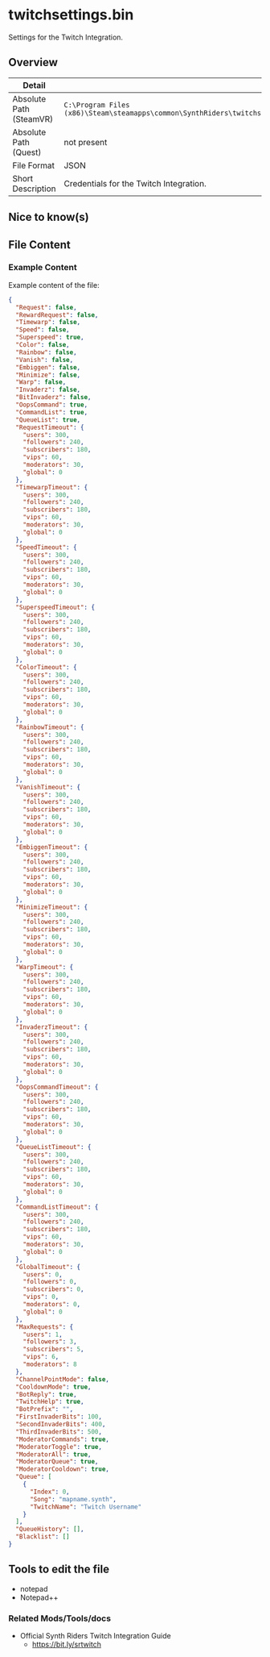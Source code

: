 # twitchsettings.bin

Settings for the Twitch Integration.

## Overview

| Detail                  |                                                                                |
|-------------------------|--------------------------------------------------------------------------------|
| Absolute Path (SteamVR) | `C:\Program Files (x86)\Steam\steamapps\common\SynthRiders\twitchsettings.bin` |
| Absolute Path (Quest)   | not present                                                                    |
| File Format             | JSON                                                                           |
| Short Description       | Credentials for the Twitch Integration.                                        |

## Nice to know(s)

## File Content

### Example Content

Example content of the file:

````json
{
  "Request": false,
  "RewardRequest": false,
  "Timewarp": false,
  "Speed": false,
  "Superspeed": true,
  "Color": false,
  "Rainbow": false,
  "Vanish": false,
  "Embiggen": false,
  "Minimize": false,
  "Warp": false,
  "Invaderz": false,
  "BitInvaderz": false,
  "OopsCommand": true,
  "CommandList": true,
  "QueueList": true,
  "RequestTimeout": {
    "users": 300,
    "followers": 240,
    "subscribers": 180,
    "vips": 60,
    "moderators": 30,
    "global": 0
  },
  "TimewarpTimeout": {
    "users": 300,
    "followers": 240,
    "subscribers": 180,
    "vips": 60,
    "moderators": 30,
    "global": 0
  },
  "SpeedTimeout": {
    "users": 300,
    "followers": 240,
    "subscribers": 180,
    "vips": 60,
    "moderators": 30,
    "global": 0
  },
  "SuperspeedTimeout": {
    "users": 300,
    "followers": 240,
    "subscribers": 180,
    "vips": 60,
    "moderators": 30,
    "global": 0
  },
  "ColorTimeout": {
    "users": 300,
    "followers": 240,
    "subscribers": 180,
    "vips": 60,
    "moderators": 30,
    "global": 0
  },
  "RainbowTimeout": {
    "users": 300,
    "followers": 240,
    "subscribers": 180,
    "vips": 60,
    "moderators": 30,
    "global": 0
  },
  "VanishTimeout": {
    "users": 300,
    "followers": 240,
    "subscribers": 180,
    "vips": 60,
    "moderators": 30,
    "global": 0
  },
  "EmbiggenTimeout": {
    "users": 300,
    "followers": 240,
    "subscribers": 180,
    "vips": 60,
    "moderators": 30,
    "global": 0
  },
  "MinimizeTimeout": {
    "users": 300,
    "followers": 240,
    "subscribers": 180,
    "vips": 60,
    "moderators": 30,
    "global": 0
  },
  "WarpTimeout": {
    "users": 300,
    "followers": 240,
    "subscribers": 180,
    "vips": 60,
    "moderators": 30,
    "global": 0
  },
  "InvaderzTimeout": {
    "users": 300,
    "followers": 240,
    "subscribers": 180,
    "vips": 60,
    "moderators": 30,
    "global": 0
  },
  "OopsCommandTimeout": {
    "users": 300,
    "followers": 240,
    "subscribers": 180,
    "vips": 60,
    "moderators": 30,
    "global": 0
  },
  "QueueListTimeout": {
    "users": 300,
    "followers": 240,
    "subscribers": 180,
    "vips": 60,
    "moderators": 30,
    "global": 0
  },
  "CommandListTimeout": {
    "users": 300,
    "followers": 240,
    "subscribers": 180,
    "vips": 60,
    "moderators": 30,
    "global": 0
  },
  "GlobalTimeout": {
    "users": 0,
    "followers": 0,
    "subscribers": 0,
    "vips": 0,
    "moderators": 0,
    "global": 0
  },
  "MaxRequests": {
    "users": 1,
    "followers": 3,
    "subscribers": 5,
    "vips": 6,
    "moderators": 8
  },
  "ChannelPointMode": false,
  "CooldownMode": true,
  "BotReply": true,
  "TwitchHelp": true,
  "BotPrefix": "",
  "FirstInvaderBits": 100,
  "SecondInvaderBits": 400,
  "ThirdInvaderBits": 500,
  "ModeratorCommands": true,
  "ModeratorToggle": true,
  "ModeratorAll": true,
  "ModeratorQueue": true,
  "ModeratorCooldown": true,
  "Queue": [
    {
      "Index": 0,
      "Song": "mapname.synth",
      "TwitchName": "Twitch Username"
    }
  ],
  "QueueHistory": [],
  "Blacklist": []
}
````

## Tools to edit the file

- notepad
- Notepad++

### Related Mods/Tools/docs

- Official Synth Riders Twitch Integration Guide
    - https://bit.ly/srtwitch
